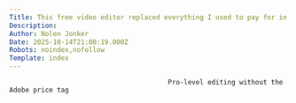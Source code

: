 ```yaml
---
Title: This free video editor replaced everything I used to pay for in Adobe Premiere
Description: 
Author: Nolen Jonker
Date: 2025-10-14T21:00:19.000Z
Robots: noindex,nofollow
Template: index
---
```


                                            Pro-level editing without the Adobe price tag
                                        